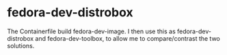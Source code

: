 # fedora-dev-distrobox

The Containerfile build fedora-dev-image. I then use this as fedora-dev-distrobox and fedora-dev-toolbox, to allow me to compare/contrast the two solutions.